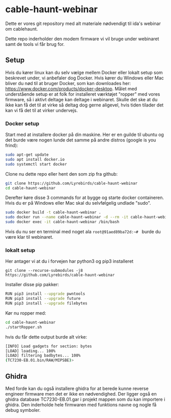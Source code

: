 # cable-haunt-webinar

Dette er vores git repository med alt materiale nødvendigt til ida's webinar om cablehaunt.

Dette repo inderholder den modem firmware vi vil bruge under webinaret samt de tools vi får brug for.

## Setup
Hvis du kører linux kan du selv vælge mellem Docker eller lokalt setup som beskrevet under, vi anbefaler dog Docker. Hvis kører du Windows eller Mac bliver du nød til at bruger Docker, som kan downloades her: <https://www.docker.com/products/docker-desktop>.
Målet med understående setup er at folk for installeret værktøjet "ropper" med vores firmware, så i aktivt deltage kan deltage i webinaret.
Skulle det ske at du ikke kan få det til at virke så deltag dog gerne aligevel, hvis tiden tilader det kan vi få det til at virker undervejs.

### Docker setup
 
Start med at installere docker på din maskine. Her er en guilde til ubuntu og det burde være nogen lunde det samme på andre distros (google is you frind):
```bash
sudo apt-get update
sudo apt install docker.io
sudo systemctl start docker
```

Clone nu dette repo eller hent den som zip fra github:
 ```bash
git clone https://github.com/Lyrebirds/cable-haunt-webinar
cd cable-haunt-webinar
```

Derefter køre disse 3 commands for at bygge og starte docker containeren. Hvis du er på Windows eller Mac skal du selvfølgelig undlade "sudo".
```bash
sudo docker build -t cable-haunt-webinar .
sudo docker run --name cable-haunt-webinar -d --rm -it cable-haunt-webinar
sudo docker exec -it cable-haunt-webinar /bin/bash
```

Hvis du nu ser en terminal med noget ala `root@91aed89ba72d:~# ` burde du være klar til webinaret.

### lokalt setup
Her antager vi at du i forvejen har python3 og pip3 installeret

`git clone --recurse-submodules -j8  https://github.com/Lyrebirds/cable-haunt-webinar`
 
Installer disse pip pakker:
```bash
RUN pip3 install --upgrade pwntools
RUN pip3 install --upgrade future
RUN pip3 install --upgrade filebytes
```

Kør nu ropper med:
```bash
cd cable-haunt-webinar
./startRopper.sh
```
hvis du får dette output burde alt virke:

```bash
[INFO] Load gadgets for section: bytes
[LOAD] loading... 100%
[LOAD] filtering badbytes... 100%
(TC7230-EB.01.bin/RAW/MIPSBE)>
```
## Ghidra
Med forde kan du også installere ghidra for at berede kunne reverse engineer firmware men det er ikke en nødvendighed.
Der ligger også en ghidra database TC7230-EB.01.gar i projekt mappen som du kan importere i ghidra.
Den inderholde hele firmwaren med funktions navne og nogle få debug symboler.
